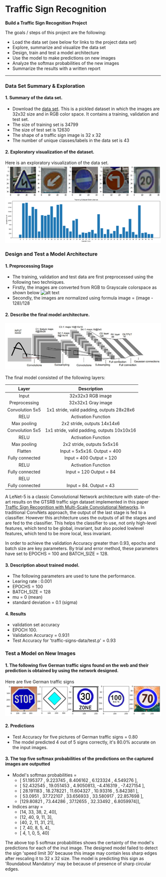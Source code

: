# **Traffic Sign Recognition** 

**Build a Traffic Sign Recognition Project**

The goals / steps of this project are the following:
* Load the data set (see below for links to the project data set)
* Explore, summarize and visualize the data set
* Design, train and test a model architecture
* Use the model to make predictions on new images
* Analyze the softmax probabilities of the new images
* Summarize the results with a written report


[//]: # (Image References)

[image1]: ./examples/visualization.jpg "Visualization"
[image2]: ./examples/grayscale.jpg "Grayscaling"
[image3]: ./examples/random_noise.jpg "Random Noise"
[image4]: ./examples/placeholder.png "Traffic Sign 1"
[image5]: ./examples/placeholder.png "Traffic Sign 2"
[image6]: ./examples/placeholder.png "Traffic Sign 3"
[image7]: ./examples/placeholder.png "Traffic Sign 4"
[image8]: ./examples/placeholder.png "Traffic Sign 5"
[image9]: ./examples/dataset_examples.png "All images"
[image10]: ./examples/model_architecture.png "model_architecture images"
[image11]: ./examples/german_dataset_examples.png "All images"

---
### Data Set Summary & Exploration

#### 1. Summary of the data set. 

* Download the [data set](https://s3-us-west-1.amazonaws.com/udacity-selfdrivingcar/traffic-signs-data.zip). This is a pickled dataset in which the images are 32x32 size and in RGB color space. It contains a training, validation and test set.
* The size of training set is 34799
* The size of test set is 12630
* The shape of a traffic sign image is 32 x 32
* The number of unique classes/labels in the data set is 43

#### 2. Exploratory visualization of the dataset.

Here is an exploratory visualization of the data set. 
![alt text][image9]
![alt text][image1]
### Design and Test a Model Architecture

#### 1. Preprocessing Stage
* The training, validation and test data are first preprocessed using the following two techniques.
* Firstly, the images are converted from RGB to Grayscale colorspace as shown below
![alt text][image2]
* Secondly, the images are normalized using formula image = (image - 128)/128

#### 2. Describe the final model architecture.
![alt text][image10]

The final model consisted of the following layers:

| Layer         		|     Description	        					| 
|:---------------------:|:---------------------------------------------:| 
| Input         		| 32x32x3 RGB image   							|
| Preprocessing         		| 32x32x1 Gray image   							|
| Convolution 5x5     	| 1x1 stride, valid padding, outputs 28x28x6 	|
| RELU					| Activation Function											|
| Max pooling	      	| 2x2 stride,  outputs 14x14x6 				|
| Convolution 5x5     	| 1x1 stride, valid padding, outputs 10x10x16 	|
| RELU					| Activation Function												| 
| Max pooling	      	| 2x2 stride,  outputs 5x5x16				|
| Flatten	    | Input = 5x5x16. Output = 400     									|
| Fully connected		| Input = 400 Output = 120      									|
| RELU					| Activation Function												| 
| Fully connected		| Input = 120 Output = 84      									|
| RELU					|												| Activation Function
| Fully connected				| Input = 84. Output = 43      									|

A LeNet-5 is a classic Convolutional Network architecture with state-of-the-art results on the GTSRB traffic sign dataset implemented in this paper [Traffic Sign Recognition with Multi-Scale Convolutional Networks](https://scholar.google.es/scholar?q=traffic+sign+recognition+with+multi-scale+convolutional+networks&hl=en&as_sdt=0&as_vis=1&oi=scholart).
In traditional ConvNets approach, the output of the last stage is fed to a classifier. However this architecture uses the outputs of all the stages and are fed to the classifier. This helps the classifier to use, not only high-level features, which tend to be global, invariant, but also pooled lowlevel features, which tend to be more local, less invariant.

In order to achieve the validation Accuracy greater than 0.93, epochs and batch size are key parameters. By trial and error method, these parameters have set to EPOCHS = 100 and BATCH_SIZE = 128.

#### 3. Description about trained model. 
* The following parameters are used to tune the performance.
* Learing rate : 0.001
* EPOCHS = 100
* BATCH_SIZE = 128
* mu = 0 (mean)
* standard deviation = 0.1 (sigma)

#### 4. Results

* validation set accuracy 
 * EPOCH 100.
 * Validation Accuracy = 0.931
* Test Accuracy for 'traffic-signs-data/test.p' = 0.93

### Test a Model on New Images

#### 1. The following five German traffic signs found on the web and their prediction is obtained by using the network designed.
Here are five German traffic signs 
![alt text][image11]

#### 2. Predictions

* Test Accuracy for five pictures of German traffic signs = 0.80
* The model predicted 4 out of 5 signs correctly, it's 80.0% accurate on the input images.

#### 3. The top five softmax probabilities of the predictions on the captured images are outputted
* Model's softmax probabilities =  
    * [ 51.195377 ,   9.223745 ,   8.406162 ,   6.123324 ,   4.549276 ],
    * [ 52.432545 ,  19.051453 ,   4.9050813,  -4.416319 ,  -7.427154 ],
    * [ 28.191183 ,  18.278221 ,  11.604327 ,  10.93316  ,   5.842381 ],
    * [ 53.0951   ,  37.722107 ,  33.656933 ,  33.580917 ,  22.857698 ],
    * [129.80821  ,  73.44286  ,  37.12655  ,  32.33492  ,   6.8059974]],
* Indices array =
    * [14, 33, 38,  2, 40],
    * [12, 40,  9, 11,  3],
    * [40,  2, 11, 31, 21],
    * [ 7, 40,  8,  5,  4],
    * [ 4,  1,  0,  5, 40]

The above top 5 softmax probabilities shows the certainty of the model's predictions for each of the inut image. The designed model failed to detect the sign 'speed limit 30' because this image may contain less sharp edges after rescaling it to 32 x 32 size. The model is predicting this sign as 'Roundabout Mandatory' may be because of presence of sharp circular edges.  


